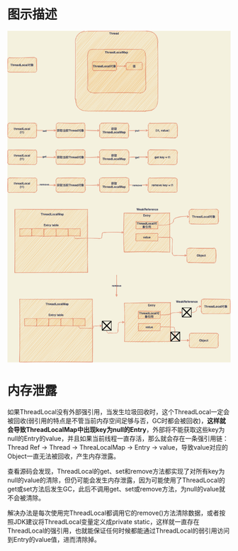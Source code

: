 # 图示描述

![](../images/ThreadLocal.png)

# 内存泄露

如果ThreadLocal没有外部强引用，当发生垃圾回收时，这个ThreadLocal一定会被回收(弱引用的特点是不管当前内存空间足够与否，GC时都会被回收)，**这样就会导致ThreadLocalMap中出现key为null的Entry**，外部将不能获取这些key为null的Entry的value，并且如果当前线程一直存活，那么就会存在一条强引用链：Thread Ref -> Thread -> ThreaLocalMap -> Entry -> value，导致value对应的Object一直无法被回收，产生内存泄露。

查看源码会发现，ThreadLocal的get、set和remove方法都实现了对所有key为null的value的清除，但仍可能会发生内存泄露，因为可能使用了ThreadLocal的get或set方法后发生GC，此后不调用get、set或remove方法，为null的value就不会被清除。

解决办法是每次使用完ThreadLocal都调用它的remove()方法清除数据，或者按照JDK建议将ThreadLocal变量定义成private static，这样就一直存在ThreadLocal的强引用，也就能保证任何时候都能通过ThreadLocal的弱引用访问到Entry的value值，进而清除掉。